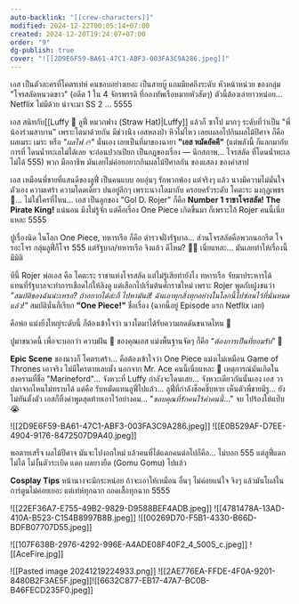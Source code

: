```yaml
---
auto-backlink: "[[crew-characters]]"
modified: 2024-12-22T00:05:14+07:00
created: 2024-12-20T19:24:07+07:00
order: "9"
dg-publish: true
cover: "![[2D9E6F59-BA61-47C1-ABF3-003FA3C9A286.jpeg]]"
---
```


เอส เป็นตัวละครที่โคตรเท่ห์ คนชอบอย่างเยอะ เป็นสายบู๊ แถมมียศถึงระดับ หัวหน้าหน่วย ของกลุ่ม "โจรสลัดหนวดขาว" (อดีต 1 ใน 4 จักรพรรดิ ที่กองทัพเรือหมายหัวสัดๆ) ตัวนี้ต้องเล่ายาวหน่อย... Netflix ไม่มีด้วย น่าจะมา SS 2 ... 5555

เอส สนิทกับ[[Luffy 🍻 ลูฟี่ หมวกฟาง (Straw Hat)|Luffy]] แล้วก็ ซาโป มากๆ ระดับที่ว่าเป็น "พี่น้องร่วมสาบาน" เพราะโตมาด้วยกัน มีช่วงนึง เอสหลงป่า หิวไม่ไหว เลยเผลอไปกินผลไม้ปีศาจ ก็คือ ผลเมระ เมระ หรือ *"ผลไฟ 🔥"* นั่นเอง เลยเป็นที่มาของฉายา **"เอส หมัดอัคคี"** (แต่พลังนี้ ก็แลกมากับการที่ โดนน้ำทะเลไม่ได้เลย จะอ่อนปวกเปียก เป็นกฎของเรื่อง — นึกสภาพ... โจรสลัด ที่โดนน้ำทะเลไม่ได้ 555) พวก มืออาชีพ มันเลยไม่ค่อยอยากกินผลไม้ปีศาลกัน ของแสลง ของคำสาป

เอส เหมือนพี่ชายที่แสนดีของลูฟี่ เป็นคนแบบ อบอุ่นๆ รักพวกพ้อง แต่จริงๆ แล้ว นางมีความไม่มั่นใจตัวเอง ความเศร้า ความโดดเดี่ยว ปนอยู่ลึกๆ เพราะนางโตมากับ ครอบครัวระดับ โคตะระ มงกุฏเพชร 🥶... ไม่ใช่ใครที่ไหน... เอส เป็นลูกของ "Gol D. Rojer" ก็คือ **Number 1 ราชาโจรสลัด! The Pirate King!** แน่นอน มึงไม่รู้จัก แต่คือเรื่อง One Piece เกิดขึ้นมา ก็เพราะไอ้ Rojer คนนี้เนี่ยแหละ 5555 

ปูเรื่องนิด ในโลก One Piece, ทหารเรือ ก็คือ ตำรวจฝั่งรัฐบาล... ส่วนโจรสลัดคือพวกนอกรีต โจรอะโจร กลุ่มลูฟี่ก็โจร 555 แต่รัฐบาล/ทหารเรือ จิงแล้ว ดีไหม? 🤔😏 เนี่ยแหละ... มันเลยทำให้เรื่องนี้มีมิติ

ทีนี้ Rojer พ่อเอส คือ โคตะระ ราชาแห่งโจรสลัด แต่ไม่รู้เสียท่ายังไง ทหารเรือ จับมาประหารได้ แทนที่รัฐบาลจะทำการเชือดไก่ให้ลิงดู แต่เสือกไปเริ่มต้นศักราชใหม่ เพราะ Rojer พูดกับฝูงชนว่า *"สมบัติของฉันน่ะเหรอ? ถ้าอยากได้ล่ะก็ ไปหามันสิ! ฉันเอาทุกสิ่งทุกอย่างในโลกนี้ไปซ่อนไว้ที่นั่นหมดแล้ว!"* สมบัตินั่นก็เรียก **"One Piece!"** ชื่อเรื่อง (ฉากนี้อยู่ Episode แรก Netflix เลย)

คือพ่อ แม่งยิ่งใหญ่ระดับนี้ ก็ต้องเข้าใจว่า นางโตมาได้รับความกดดันขนาดไหน 🥲

ปูมาขนาดนี้ เพื่อจะบอกว่า ความฝัน 💭 ของคุณเอส แม่งพื้นฐานจัดๆ ก็คือ “*ต้องการเป็นทึ่ยอมรับ*” 🥹

**Epic Scene** ของนางก็ โคตรเศร้า... คือต้องเข้าใจว่า One Piece แม่งเไม่เหมือน Game of Thrones เอาจริง ไม่มีใครตายเลยมั้ง นอกจาก Mr. Ace คนนี้เนี่ยแหละ 🥹 เหตุการณ์มันเกิดในสงครามที่ชื่อ "Marineford"... จังหวะที่ Luffy กำลังจะโดนเสย... จังหวะเดียวกันนั้นเอง เอส วาปมาจากไหนไม่ทราบได้ แต่คือ รับหมัดแทนลูฟี่ไปแล้ว... ลูฟี่ที่กำลังช็อคชิ๊บหาย เห็นตัวพี่ชายมีรู... ยังไม่ทันตั้งตัว เอสก็ทิ้งคำพูดสุดท้ายเอาไว้อย่างคม... "*ขอบคุณที่รักคนไร้ค่าคนนี้*..."  จบ ไปร้องให้แป๊บ 😭


![[2D9E6F59-BA61-47C1-ABF3-003FA3C9A286.jpeg]]
![[E0B529AF-D7EE-4904-9176-8472507D9A40.jpeg]]

พอตายเสร็จ ผลไม้ปีศาจ มันจะไปงอกใหม่ แล้วคนที่ได้แดกคนต่อไปก็คือ... ไม่บอก 555 แต่ลูฟี่แดกไม่ได้ ไม่งั้นตัวระเบิด แดก ผลยางยืด (Gomu Gomu) ไปแล้ว

**Cosplay Tips** หน้านางจะมีกระหน่อย ถ้าจะเอาให้เหมือน อื่นๆ ไม่ค่อยแน่ใจ จิงๆ แล้วมันโผล่ในการ์ตูนไม่ค่อยเยอะ แต่เท่ห์ทุกฉาก ถอดเสื้อทุกฉาก 5555

![[22EF36A7-E755-49B2-9829-D9588BEF4ADB.jpeg]]
![[4781478A-13AD-410A-B523-C154B8997B8B.jpeg]]
![[00269D70-F5B1-4330-B66D-BDFB07707D55.jpeg]]

![[107F638B-2976-4292-996E-A4ADE08F40F2_4_5005_c.jpeg]]
![[AceFire.jpg]]

![[Pasted image 20241219224933.png]]
![[2AE776EA-FFDE-4F0A-9201-8480B2F3AE5F.jpeg]]![[6632C877-EB17-47A7-BC0B-B46FECD235F0.jpeg]]